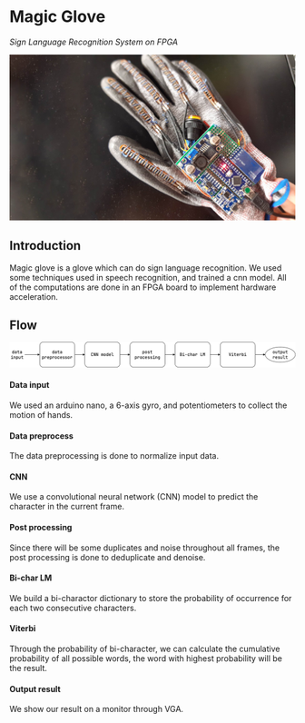 # Magic Glove
*Sign Language Recognition System on FPGA*

![glove](doc/glove.png)

## Introduction

Magic glove is a glove which can do sign language recognition. We used some techniques used in speech recognition, and trained a cnn model. All of the computations are done in an FPGA board to implement hardware acceleration.

## Flow

![](doc/block_diagram-flowchart.png)

#### Data input

We used an arduino nano, a 6-axis gyro, and potentiometers to collect the motion of hands.

#### Data preprocess

The data preprocessing is done to normalize input data.

#### CNN

We use a convolutional neural network (CNN) model to predict the character in the current frame.

#### Post processing

Since there will be some duplicates and noise throughout all frames, the post processing is done to deduplicate and denoise.

#### Bi-char LM

We build a bi-charactor dictionary to store the probability of occurrence for each two consecutive characters.

#### Viterbi

Through the probability of bi-character, we can calculate the cumulative probability of all possible words, the word with highest probability will be the result.

#### Output result

We show our result on a monitor through VGA.